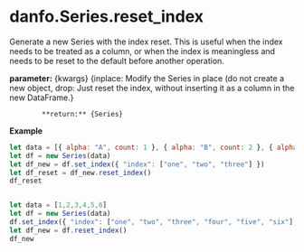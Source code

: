 # danfo.Series.reset\_index



Generate a new Series with the index reset. This is useful when the index needs to be treated as a column, or when the index is meaningless and needs to be reset to the default before another operation.



**parameter:** {kwargs} {inplace: Modify the Series in place \(do not create a new object, drop: Just reset the index, without inserting it as a column in the new DataFrame.}

            **return:** {Series}

**Example**

```javascript
let data = [{ alpha: "A", count: 1 }, { alpha: "B", count: 2 }, { alpha: "C", count: 3 }]
let df = new Series(data)
let df_new = df.set_index({ "index": ["one", "two", "three"] })
let df_reset = df_new.reset_index()
df_reset 


let data = [1,2,3,4,5,6]
let df = new Series(data)
df.set_index({ "index": ["one", "two", "three", "four", "five", "six"], "inplace": true })
let df_new = df.reset_index()
df_new 
```

